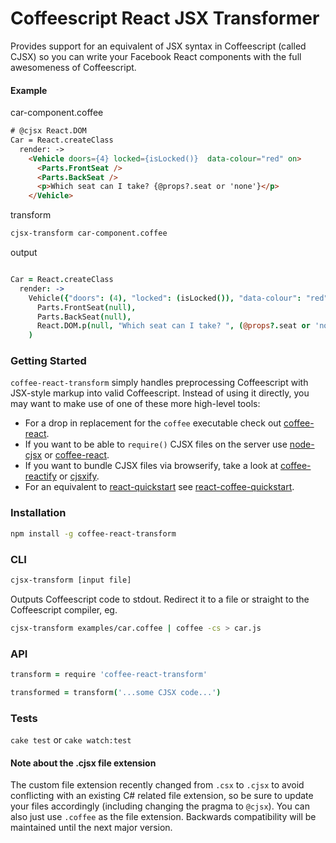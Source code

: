 # Coffeescript React JSX Transformer

Provides support for an equivalent of JSX syntax in Coffeescript (called CJSX) so you can write your Facebook React components with the full awesomeness of Coffeescript.

#### Example

car-component.coffee

```html
# @cjsx React.DOM
Car = React.createClass
  render: ->
    <Vehicle doors={4} locked={isLocked()}  data-colour="red" on>
      <Parts.FrontSeat />
      <Parts.BackSeat />
      <p>Which seat can I take? {@props?.seat or 'none'}</p>
    </Vehicle>
```

transform

```bash
cjsx-transform car-component.coffee
```

output

```coffeescript

Car = React.createClass
  render: ->
    Vehicle({"doors": (4), "locked": (isLocked()), "data-colour": "red", "on": true}, 
      Parts.FrontSeat(null), 
      Parts.BackSeat(null), 
      React.DOM.p(null, "Which seat can I take? ", (@props?.seat or 'none'))
    )
```

### Getting Started
`coffee-react-transform` simply handles preprocessing Coffeescript with JSX-style markup into valid Coffeescript. Instead of using it directly, you may want to make use of one of these more high-level tools:   
- For a drop in replacement for the `coffee` executable check out [coffee-react](https://github.com/jsdf/coffee-react).  
- If you want to be able to `require()` CJSX files on the server use [node-cjsx](https://github.com/SimonDegraeve/node-cjsx) or [coffee-react](https://github.com/jsdf/coffee-react).  
- If you want to bundle CJSX files via browserify, take a look at [coffee-reactify](https://github.com/jsdf/coffee-reactify) or [cjsxify](https://github.com/SimonDegraeve/cjsxify).  
- For an equivalent to [react-quickstart](https://github.com/andreypopp/react-quickstart) see [react-coffee-quickstart](https://github.com/SimonDegraeve/react-coffee-quickstart).  

### Installation
```bash
npm install -g coffee-react-transform
```

### CLI

```bash
cjsx-transform [input file]
```
Outputs Coffeescript code to stdout. Redirect it to a file or straight to the Coffeescript compiler, eg.
```bash
cjsx-transform examples/car.coffee | coffee -cs > car.js
```

### API
```coffeescript
transform = require 'coffee-react-transform'

transformed = transform('...some CJSX code...')
```

### Tests

`cake test` or `cake watch:test`


#### Note about the .cjsx file extension
The custom file extension recently changed from `.csx` to `.cjsx` to avoid conflicting with an existing C# related file extension, so be sure to update your files accordingly (including changing the pragma to  `@cjsx`). You can also just use `.coffee` as the file extension. Backwards compatibility will be maintained until the next major version.

